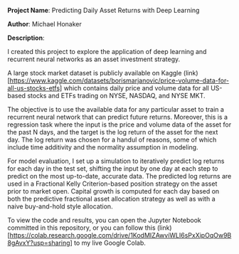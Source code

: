 
**Project Name**: Predicting Daily Asset Returns with Deep Learning

**Author**: Michael Honaker

**Description**:

I created this project to explore the application of deep learning and recurrent neural networks as an asset investment strategy.

A large stock market dataset is publicly available on Kaggle (link)[https://www.kaggle.com/datasets/borismarjanovic/price-volume-data-for-all-us-stocks-etfs] which contains daily price and volume data for all US-based stocks and ETFs trading on NYSE, NASDAQ, and NYSE MKT.

The objective is to use the available data for any particular asset to train a recurrent neural network that can predict future returns. Moreover, this is a regression task where the input is the price and volume data of the asset for the past N days, and the target is the log return of the asset for the next day. The log return was chosen for a handul of reasons, some of which include time additivity and the normality assumption in modeling.

For model evaluation, I set up a simulation to iteratively predict log returns for each day in the test set, shifting the input by one day at each step to predict on the most up-to-date, accurate data. The predicted log returns are used in a Fractional Kelly Criterion-based position strategy on the asset prior to market open. Capital growth is computed for each day based on both the predictive fractional asset allocation strategy as well as with a naive buy-and-hold style allocation.

To view the code and results, you can open the Jupyter Notebook committed in this repository, or you can follow this (link)[https://colab.research.google.com/drive/1KodMIZAwviWLI6sPxXipOqOw9B8gAvxY?usp=sharing] to my live Google Colab.
